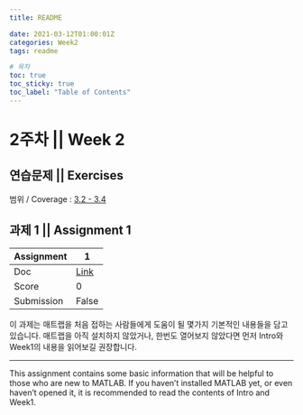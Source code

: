 ```yaml
---
title: README

date: 2021-03-12T01:00:01Z
categories: Week2
tags: readme

# 목차
toc: true  
toc_sticky: true
toc_label: "Table of Contents" 
---
```


# 2주차 || Week 2

## 연습문제 || Exercises

범위 / Coverage : [3.2 - 3.4]({{site.baseurl}}/week2/ex2)

## 과제 1 || Assignment 1

Assignment | 1
---|---
Doc | [Link]({{site.baseurl}}/week2/assign1)
Score | 0
Submission | False

이 과제는 매트랩을 처음 접하는 사람들에게 도움이 될 몇가지 기본적인 내용들을 담고 있습니다. 매트랩을 아직 설치하지 않았거나, 한번도 열어보지 않았다면 먼저 Intro와 Week1의 내용을 읽어보길 권장합니다.

---

This assignment contains some basic information that will be helpful to those who are new to MATLAB. If you haven’t installed MATLAB yet, or even haven’t opened it, it is recommended to read the contents of Intro and Week1.
